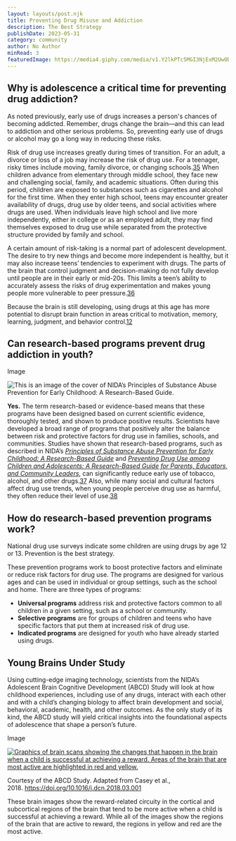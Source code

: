 ```yaml
---
layout: layouts/post.njk
title: Preventing Drug Misuse and Addiction
description: The Best Strategy
publishDate: 2023-05-31
category: community
author: No Author
minRead: 3
featuredImage: https://media4.giphy.com/media/v1.Y2lkPTc5MGI3NjExM2UwODI2OGJmMjg2NmY5NjExMDY2ZTBiODQyZWYzNzUxMWY5ZGI2MCZlcD12MV9pbnRlcm5hbF9naWZzX2dpZklkJmN0PWc/EngdEchOWk29ZFdpzt/giphy.gif
---
```

<!--StartFragment-->

## Why is adolescence a critical time for preventing drug addiction?

As noted previously, early use of drugs increases a person's chances of becoming addicted. Remember, drugs change the brain—and this can lead to addiction and other serious problems. So, preventing early use of drugs or alcohol may go a long way in reducing these risks.

Risk of drug use increases greatly during times of transition. For an adult, a divorce or loss of a job may increase the risk of drug use. For a teenager, risky times include moving, family divorce, or changing schools.[35](https://nida.nih.gov/node/2520) When children advance from elementary through middle school, they face new and challenging social, family, and academic situations. Often during this period, children are exposed to substances such as cigarettes and alcohol for the first time. When they enter high school, teens may encounter greater availability of drugs, drug use by older teens, and social activities where drugs are used. When individuals leave high school and live more independently, either in college or as an employed adult, they may find themselves exposed to drug use while separated from the protective structure provided by family and school.

A certain amount of risk-taking is a normal part of adolescent development. The desire to try new things and become more independent is healthy, but it may also increase teens’ tendencies to experiment with drugs. The parts of the brain that control judgment and decision-making do not fully develop until people are in their early or mid-20s. This limits a teen’s ability to accurately assess the risks of drug experimentation and makes young people more vulnerable to peer pressure.[36](https://nida.nih.gov/node/2520)

Because the brain is still developing, using drugs at this age has more potential to disrupt brain function in areas critical to motivation, memory, learning, judgment, and behavior control.[12](https://nida.nih.gov/node/2520) 

## Can research-based programs prevent drug addiction in youth?

Image

![This is an image of the cover of NIDA’s Principles of Substance Abuse Prevention for Early Childhood: A Research-Based Guide.](https://nida.nih.gov/sites/default/files/styles/content_image_medium/public/principlesofsubstanceabuseprevention.jpg?itok=xPobJHYI)

**Yes.** The term research-based or evidence-based means that these programs have been designed based on current scientific evidence, thoroughly tested, and shown to produce positive results. Scientists have developed a broad range of programs that positively alter the balance between risk and protective factors for drug use in families, schools, and communities. Studies have shown that research-based programs, such as described in NIDA’s *[Principles of Substance Abuse Prevention for Early Childhood: A Research-Based Guide](https://archives.nida.nih.gov/publications/principles-substance-abuse-prevention-early-childhood-research-based-guide)* and *[Preventing Drug Use among Children and Adolescents: A Research-Based Guide for Parents, Educators, and Community Leaders](https://archives.nida.nih.gov/publications/preventing-drug-use-among-children-adolescents)*, can significantly reduce early use of tobacco, alcohol, and other drugs.[37](https://nida.nih.gov/node/2520) Also, while many social and cultural factors affect drug use trends, when young people perceive drug use as harmful, they often reduce their level of use.[38](https://nida.nih.gov/node/2520)

## How do research-based prevention programs work?

National drug use surveys indicate some children are using drugs by age 12 or 13. Prevention is the best strategy.

These prevention programs work to boost protective factors and eliminate or reduce risk factors for drug use. The programs are designed for various ages and can be used in individual or group settings, such as the school and home. There are three types of programs:

* **Universal programs** address risk and protective factors common to all children in a given setting, such as a school or community.
* **Selective programs** are for groups of children and teens who have specific factors that put them at increased risk of drug use.
* **Indicated programs** are designed for youth who have already started using drugs.

## Young Brains Under Study

Using cutting-edge imaging technology, scientists from the NIDA’s Adolescent Brain Cognitive Development (ABCD) Study will look at how childhood experiences, including use of any drugs, interact with each other and with a child’s changing biology to affect brain development and social, behavioral, academic, health, and other outcomes. As the only study of its kind, the ABCD study will yield critical insights into the foundational aspects of adolescence that shape a person’s future.

Image

[![Graphics of brain scans showing the changes that happen in the brain when a child is successful at achieving a reward. Areas of the brain that are most active are highlighted in red and yellow.](https://nida.nih.gov/sites/default/files/styles/content_image_large/public/images/soa_brainscans_from_abcdstudy.jpg?itok=cOd2vqAE)](https://nida.nih.gov/sites/default/files/images/soa_brainscans_from_abcdstudy.jpg)

Courtesy of the ABCD Study. Adapted from Casey et al., 2018. <https://doi.org/10.1016/j.dcn.2018.03.001>

These brain images show the reward-related circuity in the cortical and subcortical regions of the brain that tend to be more active when a child is successful at achieving a reward. While all of the images show the regions of the brain that are active to reward, the regions in yellow and red are the most active.

<!--EndFragment-->